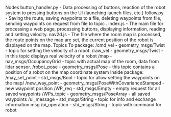 

Nodes
button_handler.py - Data processing of buttons, reaction of the robot system to pressing buttons on the UI (launching launch files, etc.)
follow.py - Saving the route, saving waypoints to a file, deleting waypoints from file, sending waypoints on request from file to topic .
index.js - The main file for processing a web page, processing buttons, displaying information, reading and setting velocity.
nav2d.js - The file where the room map is processed, the route points on the map are set, the current position of the robot is displayed on the map.
Topics
To package:
/cmd_vel - geometry_msgs/Twist - topic for setting the velocity of a robot.
/raw_vel - geometry_msgs/Twist - in this topic displays real velocity of a robot
/map - nav_msgs/OccupancyGrid -  topic with actual map of the room, data from lidar sensor.
/robot_pose - geometry_msgs/Pose - this topic contains a position of a robot on the map coordinate system
Inside package:
/may_set_point - std_msgs/Bool - topic for allow setting the waypoints on the map/
/new_way_point - geometry_msgs/PoseWithCovarianceStamped - new waypoint position 
/WP_req - std_msgs/Empty - empty request for all saved waypoints
/WPs_topic - geometry_msgs/PoseArray - all saved waypoints
/ui_message - std_msgs/String - topic for info and exchange information msg
/ui_operation - std_msgs/String - topic with command for robot
